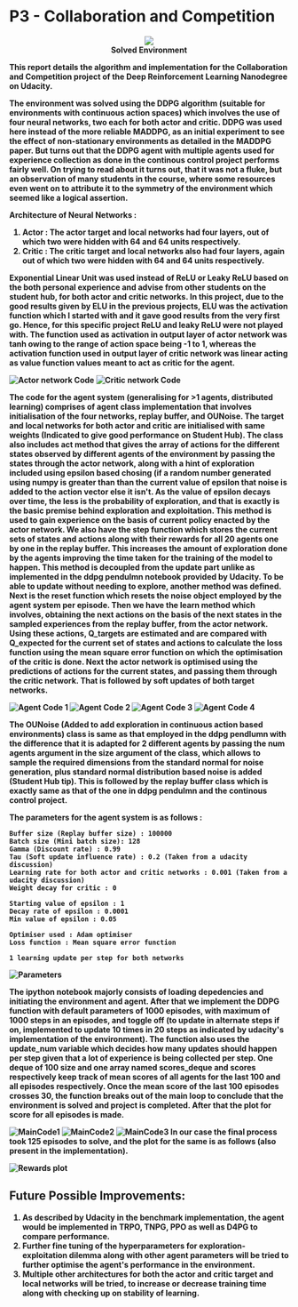 # P3 - Collaboration and Competition

<p align="center">
<img src ="https://github.com/championballer/RL/raw/master/P3_Collab_Compete/Output.gif">
<br>
<b> Solved Environment <b>
</p>

This report details the algorithm and implementation for the Collaboration and Competition project of the Deep Reinforcement Learning Nanodegree on Udacity.

The environment was solved using the DDPG algorithm (suitable for environments with continuous action spaces) which involves the use of four neural networks, two each for both actor and critic. DDPG was used here instead of the more reliable MADDPG, as an initial experiment to see the effect of non-stationary environments as detailed in the MADDPG paper. But turns out that the DDPG agent with multiple agents used for experience collection as done in the continous control project performs fairly well. On trying to read about it turns out, that it was not a fluke, but an observation of many students in the course, where some resources even went on to attribute it to the symmetry of the environment which seemed like a logical assertion. 

Architecture of Neural Networks :
  1. Actor : The actor target and local networks had four layers, out of which two were hidden with 64 and 64 units respectively. 
  2. Critic : The critic target and local networks also had four layers, again out of which two were hidden with 64 and 64 units respectively. 

Exponential Linear Unit was used instead of ReLU or Leaky ReLU based on the both personal experience and advise from other students on the student hub, for both actor and critic networks. In this project, due to the good results given by ELU in the previous projects, ELU was the activation function which I started with and it gave good results from the very first go. Hence, for this specific project ReLU and leaky ReLU were not played with.  The function used as activation in output layer of actor network was tanh owing to the range of action space being -1 to 1, whereas the activation function used in output layer of critic network was linear acting as value function values meant to act as critic for the agent. 

![Actor network Code](https://github.com/championballer/RL/raw/master/P3_Collab_Compete/Images/ActorNetwork.png)
![Critic network Code](https://github.com/championballer/RL/raw/master/P3_Collab_Compete/Images/CriticNetwork.png)

The code for the agent system (generalising for >1 agents, distributed learning) comprises of agent class implementation that involves initialisation of the four networks, replay buffer, and OUNoise. The target and local networks for both actor and critic are initialised with same weights (Indicated to give good performance on Student Hub). The class also includes act method that gives the array of actions for the different states observed by different agents of the environment by passing the states through the actor network, along with a hint of exploration included using epsilon based chosing (if a random number generated using numpy is greater than than the current value of epsilon that noise is added to the action vector else it isn't. As the value of epsilon decays over time, the less is the probability of exploration, and that is exactly is the basic premise behind exploration and exploitation. This method is used to gain experience on the basis of current policy enacted by the actor network. We also have the step function which stores the current sets of states and actions along with their rewards for all 20 agents one by one in the replay buffer. This increases the amount of exploration done by the agents improving the time taken for the training of the model to happen. This method is decoupled from the update part unlike as implemented in the ddpg pendulmn notebook provided by Udacity. To be able to update without needing to explore, another method was defined. Next is the reset function which resets the noise object employed by the agent system per episode. Then we have the learn method which involves, obtaining the next actions on the basis of the next states in the sampled experiences from the replay buffer, from the actor network. Using these actions, Q_targets are estimated and are compared with Q_expected for the current set of states and actions to calculate the loss function using the mean square error function on which the optimisation of the critic is done. Next the actor network is optimised using the predictions of actions for the current states, and passing them through the critic network. That is followed by soft updates of both target networks.

![Agent Code 1](https://github.com/championballer/RL/raw/master/P2_Continuous_Actions/Photos/Agent1.png)
![Agent Code 2](https://github.com/championballer/RL/raw/master/P2_Continuous_Actions/Photos/Agent2.png)
![Agent Code 3](https://github.com/championballer/RL/raw/master/P2_Continuous_Actions/Photos/Agent3.png)
![Agent Code 4](https://github.com/championballer/RL/raw/master/P2_Continuous_Actions/Photos/Agent4.png)


The OUNoise (Added to add exploration in continuous action based environments) class is same as that employed in the ddpg pendlumn with the difference that it is adapted for 2 different agents by passing the num agents argument in the size argument of the class, which allows to sample the required dimensions from the standard normal for noise generation, plus standard normal distribution based noise is added (Student Hub tip). This is followed by the replay buffer class which is exactly same as that of the one in ddpg pendulmn and the continous control project. 

The parameters for the agent system is as follows :
```
Buffer size (Replay buffer size) : 100000
Batch size (Mini batch size): 128
Gamma (Discount rate) : 0.99
Tau (Soft update influence rate) : 0.2 (Taken from a udacity discussion)
Learning rate for both actor and critic networks : 0.001 (Taken from a udacity discussion)
Weight decay for critic : 0

Starting value of epsilon : 1
Decay rate of epsilon : 0.0001
Min value of epsilon : 0.05

Optimiser used : Adam optimiser
Loss function : Mean square error function

1 learning update per step for both networks 
```
![Parameters](https://github.com/championballer/RL/raw/master/P3_Collab_Compete/Images/Parameters1.png)

The ipython notebook majorly consists of loading depedencies and initiating the environment and agent. After that we implement the DDPG function with default parameters of 1000 episodes, with maximum of 1000 steps in an episodes, and toggle off (to update in alternate steps if on, implemented to update 10 times in 20 steps as indicated by udacity's implementation of the environment). The function also uses the update_num variable which decides how many updates should happen per step given that a lot of experience is being collected per step. One deque of 100 size and one array named scores_deque and scores respectively keep track of mean scores of all agents for the last 100 and all episodes respectively. Once the mean score of the last 100 episodes crosses 30, the function breaks out of the main loop to conclude that the environment is solved and project is completed. After that the plot for score for all episodes is made. 

![MainCode1](https://github.com/championballer/RL/raw/master/P2_Continuous_Actions/Photos/MainCode1.png)
![MainCode2](https://github.com/championballer/RL/raw/master/P2_Continuous_Actions/Photos/MainCode2.png)
![MainCode3](https://github.com/championballer/RL/raw/master/P2_Continuous_Actions/Photos/MainCode3.png)
In our case the final process took 125 episodes to solve, and the plot for the same is as follows (also present in the implementation).

![Rewards plot](https://github.com/championballer/RL/raw/master/P2_Continuous_Actions/Photos/Plot.png)

## Future Possible Improvements:

1. As described by Udacity in the benchmark implementation, the agent would be implemented in TRPO, TNPG, PPO as well as D4PG to compare performance. 
2. Further fine tuning of the hyperparameters for exploration-exploitation dilemma along with other agent parameters will be tried to further optimise the agent's performance in the environment.
3. Multiple other architectures for both the actor and critic target and local networks will be tried, to increase or decrease training time along with checking up on stability of learning. 
